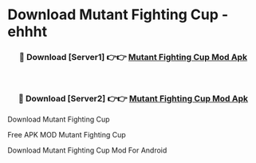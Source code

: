 # Download Mutant Fighting Cup - ehhht



<div align="center">
<h3>🔴 Download [Server1] 👉👉 <a href="https://momento.my/?title=Mutant_Fighting_Cup">Mutant Fighting Cup Mod Apk</a></h3><br>

<h3>🔴 Download [Server2] 👉👉 <a href="https://momento.my/?title=Mutant_Fighting_Cup">Mutant Fighting Cup Mod Apk</a></h3>
</div>



Download Mutant Fighting Cup 

Free APK MOD Mutant Fighting Cup 

Download Mutant Fighting Cup Mod For Android
